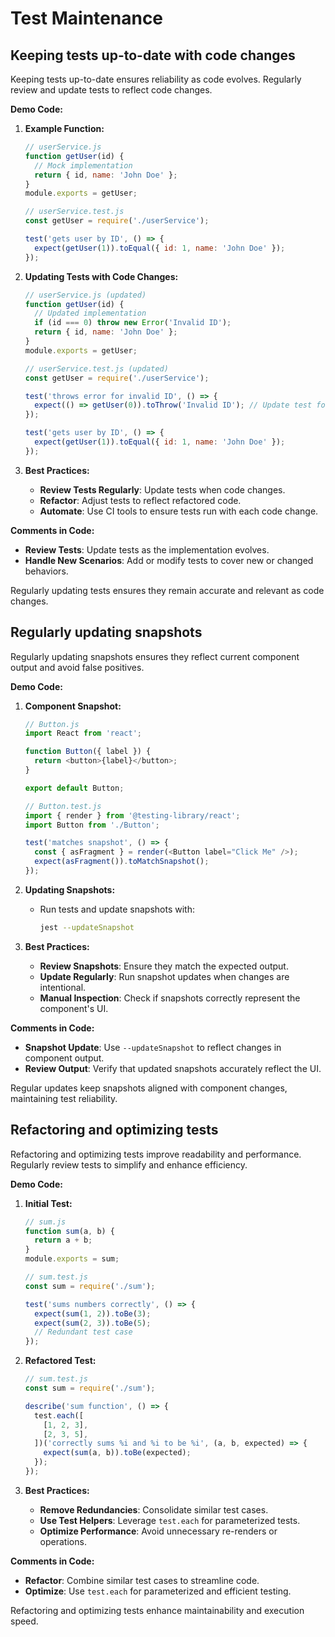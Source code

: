 # Test Maintenance

## Keeping tests up-to-date with code changes

Keeping tests up-to-date ensures reliability as code evolves. Regularly review and update tests to reflect code changes.

**Demo Code:**

1. **Example Function:**
   ```js
   // userService.js
   function getUser(id) {
     // Mock implementation
     return { id, name: 'John Doe' };
   }
   module.exports = getUser;
   
   // userService.test.js
   const getUser = require('./userService');
   
   test('gets user by ID', () => {
     expect(getUser(1)).toEqual({ id: 1, name: 'John Doe' });
   });
   ```

2. **Updating Tests with Code Changes:**
   ```js
   // userService.js (updated)
   function getUser(id) {
     // Updated implementation
     if (id === 0) throw new Error('Invalid ID');
     return { id, name: 'John Doe' };
   }
   module.exports = getUser;
   
   // userService.test.js (updated)
   const getUser = require('./userService');
   
   test('throws error for invalid ID', () => {
     expect(() => getUser(0)).toThrow('Invalid ID'); // Update test for new behavior
   });
   
   test('gets user by ID', () => {
     expect(getUser(1)).toEqual({ id: 1, name: 'John Doe' });
   });
   ```

3. **Best Practices:**
   - **Review Tests Regularly**: Update tests when code changes.
   - **Refactor**: Adjust tests to reflect refactored code.
   - **Automate**: Use CI tools to ensure tests run with each code change.

**Comments in Code:**
- **Review Tests**: Update tests as the implementation evolves.
- **Handle New Scenarios**: Add or modify tests to cover new or changed behaviors.

Regularly updating tests ensures they remain accurate and relevant as code changes.



## Regularly updating snapshots

Regularly updating snapshots ensures they reflect current component output and avoid false positives.

**Demo Code:**

1. **Component Snapshot:**
   ```js
   // Button.js
   import React from 'react';
   
   function Button({ label }) {
     return <button>{label}</button>;
   }
   
   export default Button;
   
   // Button.test.js
   import { render } from '@testing-library/react';
   import Button from './Button';
   
   test('matches snapshot', () => {
     const { asFragment } = render(<Button label="Click Me" />);
     expect(asFragment()).toMatchSnapshot();
   });
   ```

2. **Updating Snapshots:**
   - Run tests and update snapshots with:
     ```bash
     jest --updateSnapshot
     ```

3. **Best Practices:**
   - **Review Snapshots**: Ensure they match the expected output.
   - **Update Regularly**: Run snapshot updates when changes are intentional.
   - **Manual Inspection**: Check if snapshots correctly represent the component's UI.

**Comments in Code:**
- **Snapshot Update**: Use `--updateSnapshot` to reflect changes in component output.
- **Review Output**: Verify that updated snapshots accurately reflect the UI.

Regular updates keep snapshots aligned with component changes, maintaining test reliability.



## Refactoring and optimizing tests

Refactoring and optimizing tests improve readability and performance. Regularly review tests to simplify and enhance efficiency.

**Demo Code:**

1. **Initial Test:**
   ```js
   // sum.js
   function sum(a, b) {
     return a + b;
   }
   module.exports = sum;
   
   // sum.test.js
   const sum = require('./sum');
   
   test('sums numbers correctly', () => {
     expect(sum(1, 2)).toBe(3);
     expect(sum(2, 3)).toBe(5);
     // Redundant test case
   });
   ```

2. **Refactored Test:**
   ```js
   // sum.test.js
   const sum = require('./sum');
   
   describe('sum function', () => {
     test.each([
       [1, 2, 3],
       [2, 3, 5],
     ])('correctly sums %i and %i to be %i', (a, b, expected) => {
       expect(sum(a, b)).toBe(expected);
     });
   });
   ```

3. **Best Practices:**
   - **Remove Redundancies**: Consolidate similar test cases.
   - **Use Test Helpers**: Leverage `test.each` for parameterized tests.
   - **Optimize Performance**: Avoid unnecessary re-renders or operations.

**Comments in Code:**
- **Refactor**: Combine similar test cases to streamline code.
- **Optimize**: Use `test.each` for parameterized and efficient testing.

Refactoring and optimizing tests enhance maintainability and execution speed.